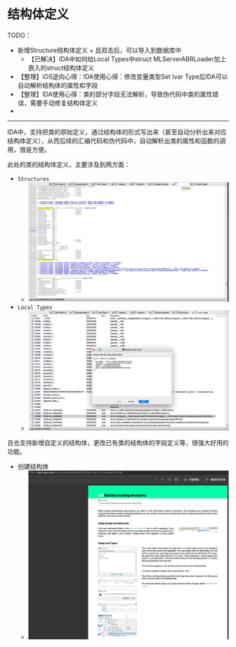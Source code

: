 # 结构体定义

TODO：

* 新增Structure结构体定义 + 且双击后，可以导入到数据库中
  * 【已解决】IDA中如何给Local Types中struct MLServerABRLoader加上嵌入的struct结构体定义
* 【整理】iOS逆向心得：IDA使用心得：修改变量类型Set Ivar Type后IDA可以自动解析结构体的属性和字段
* 【整理】IDA使用心得：类的部分字段无法解析，导致伪代码中类的属性错误，需要手动修复结构体定义
* 

---

IDA中，支持把类的原始定义，通过结构体的形式写出来（甚至自动分析出来对应结构体定义），从而后续的汇编代码和伪代码中，自动解析出类的属性和函数的调用，很是方便。

此处的类的结构体定义，主要涉及到两方面：

* `Structures`
  * ![ida_structures_example](../../assets/img/ida_structures_example.jpg)
* `Local Types`
  * ![ida_local_types_example](../../assets/img/ida_local_types_example.jpg)

且也支持新增自定义的结构体，更改已有类的结构体的字段定义等，很强大好用的功能。

* 创建结构体
  * ![ida_create_structure](../../assets/img/ida_create_structure.jpg)
